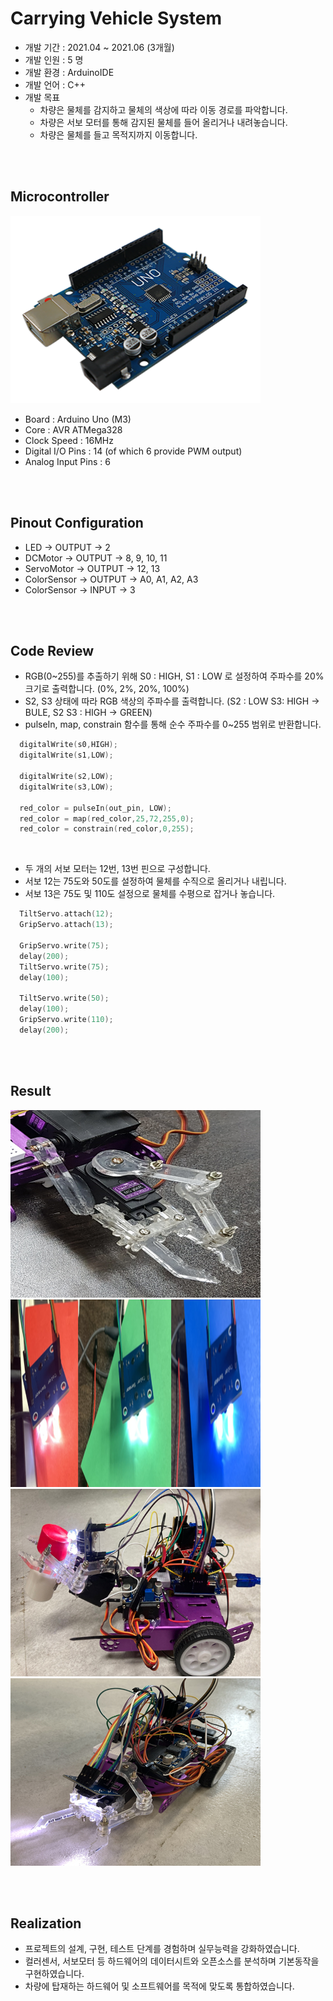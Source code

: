 # Carrying Vehicle System
* 개발 기간 : 2021.04 ~ 2021.06 (3개월) 
* 개발 인원 : 5 명
* 개발 환경 : ArduinoIDE
* 개발 언어 : C++
* 개발 목표  
  * 차량은 물체를 감지하고 물체의 색상에 따라 이동 경로를 파악합니다.
  * 차량은 서보 모터를 통해 감지된 물체를 들어 올리거나 내려놓습니다.
  * 차량은 물체를 들고 목적지까지 이동합니다.

<br/> <br/>

## Microcontroller
<a href="#"><img src="https://github.com/hmh2683/CarryingVehicleSystem/blob/main/image/mcu.png" width="400px" height="300px"></a> 
* Board : Arduino Uno (M3)
* Core : AVR ATMega328 
* Clock Speed : 16MHz
* Digital I/O Pins : 14 (of which 6 provide PWM output)
* Analog Input Pins : 6

<br/> <br/>

## Pinout Configuration
* LED -> OUTPUT -> 2
* DCMotor -> OUTPUT -> 8, 9, 10, 11
* ServoMotor -> OUTPUT -> 12, 13 
* ColorSensor -> OUTPUT -> A0, A1, A2, A3
* ColorSensor -> INPUT -> 3

<br/> <br/>

## Code Review
* RGB(0~255)를 추출하기 위해 S0 : HIGH, S1 : LOW 로 설정하여 주파수를 20% 크기로 출력합니다. (0%, 2%, 20%, 100%)
* S2, S3 상태에 따라 RGB 색상의 주파수를 출력합니다. (S2 : LOW S3: HIGH -> BULE, S2 S3 : HIGH -> GREEN)  
* pulseIn, map, constrain 함수를 통해 순수 주파수를 0~255 범위로 반환합니다.

```C
  digitalWrite(s0,HIGH);  
  digitalWrite(s1,LOW);
  
  digitalWrite(s2,LOW);               
  digitalWrite(s3,LOW);
  
  red_color = pulseIn(out_pin, LOW);
  red_color = map(red_color,25,72,255,0);  
  red_color = constrain(red_color,0,255);
```

<br/>

* 두 개의 서보 모터는 12번, 13번 핀으로 구성합니다.
* 서보 12는 75도와 50도를 설정하여 물체를 수직으로 올리거나 내립니다.
* 서보 13은 75도 및 110도 설정으로 물체를 수평으로 잡거나 놓습니다.

```C
  TiltServo.attach(12);  
  GripServo.attach(13);

  GripServo.write(75); 
  delay(200);
  TiltServo.write(75);
  delay(100);
  
  TiltServo.write(50);  
  delay(100);
  GripServo.write(110); 
  delay(200);
```

<br/> <br/>

## Result
<a href="#"><img src="https://github.com/hmh2683/CarryingVehicleSystem/blob/main/image/motor.png" width="400px" height="300px"></a>
<a href="#"><img src="https://github.com/hmh2683/CarryingVehicleSystem/blob/main/image/sensor.png" width="400px" height="300px"></a>
<a href="#"><img src="https://github.com/hmh2683/CarryingVehicleSystem/blob/main/image/result2.png" width="400px" height="300px"></a>
<a href="#"><img src="https://github.com/hmh2683/CarryingVehicleSystem/blob/main/image/result.png" width="400px" height="300px"></a>

<br/> <br/>

## Realization
* 프로젝트의 설계, 구현, 테스트 단계를 경험하며 실무능력을 강화하였습니다.
* 컬러센서, 서보모터 등 하드웨어의 데이터시트와 오픈소스를 분석하며 기본동작을 구현하였습니다.
* 차량에 탑재하는 하드웨어 및 소프트웨어를 목적에 맞도록 통합하였습니다.     
